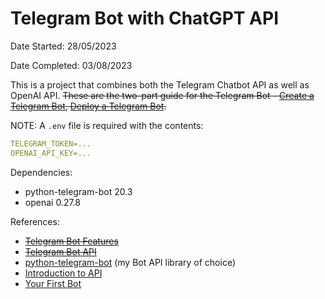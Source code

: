 # Telegram Bot with ChatGPT API

Date Started: 28/05/2023

Date Completed: 03/08/2023

This is a project that combines both the Telegram Chatbot API as well as OpenAI API. ~~These are the two-part guide for the Telegram Bot - [Create a Telegram Bot](https://khashtamov.com/en/how-to-create-a-telegram-bot-using-python/), [Deploy a Telegram Bot](https://khashtamov.com/en/how-to-deploy-telegram-bot-django/).~~

NOTE: A `.env` file is required with the contents:

```yaml
TELEGRAM_TOKEN=...
OPENAI_API_KEY=...
```

Dependencies:

- python-telegram-bot 20.3
- openai 0.27.8

References:

- ~~[Telegram Bot Features](https://core.telegram.org/bots/features)~~
- ~~[Telegram Bot API](https://core.telegram.org/bots/api)~~
- [python-telegram-bot](https://python-telegram-bot.org/) (my Bot API library of choice)
- [Introduction to API](https://github.com/python-telegram-bot/python-telegram-bot/wiki/Introduction-to-the-API)
- [Your First Bot](https://github.com/python-telegram-bot/python-telegram-bot/wiki/Extensions---Your-first-Bot)
